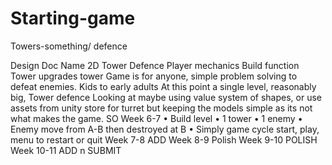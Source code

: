 # Starting-game
Towers-something/ defence

Design Doc
Name 2D Tower Defence
Player mechanics
Build function
Tower upgrades
tower
Game is for anyone, simple problem solving to defeat enemies. Kids to early adults
At this point a single level, reasonably big, Tower defence
Looking at maybe using value system of shapes, or use assets from unity store for turret but keeping the models simple as its not what makes the game.
SO Week 6-7 
•	Build level
•	1 tower
•	1 enemy
•	Enemy move from A-B then destroyed at B
•	Simply game cycle start, play, menu to restart or quit
Week 7-8
ADD
Week 8-9
Polish
Week 9-10
POLISH
Week 10-11
ADD n SUBMIT

